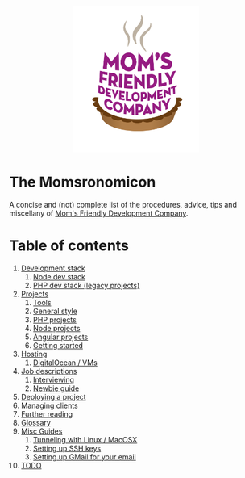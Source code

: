 <p align="center">
	<img src="img/mfdc.png" alt="MFDC loves you, or at least doesn't actively want you to die" width="250"/>
</p>

The Momsronomicon
=================
A concise and (not) complete list of the procedures, advice, tips and miscellany of [Mom's Friendly Development Company](http://mfdc.biz).


Table of contents
=================

1. [Development stack](devstack.md)
	1. [Node dev stack](devstack-node.md)
	2. [PHP dev stack (legacy projects)](devstack-php.md)
2. [Projects](projects.md)
	1. [Tools](tools.md)
	2. [General style](style.md)
	3. [PHP projects](style-php.md)
	4. [Node projects](style-node.md)
	5. [Angular projects](style-angular.md)
	6. [Getting started](getting-started.md)
3. [Hosting](hosting.md)
	1. [DigitalOcean / VMs](hosting-do.md)
4. [Job descriptions](jobs.md)
	1. [Interviewing](interviews.md)
	2. [Newbie guide](newbie.md)
5. [Deploying a project](deployment.md)
6. [Managing clients](clients.md)
7. [Further reading](further-reading.md)
8. [Glossary](glossary.md)
9. [Misc Guides](guides.md)
	1. [Tunneling with Linux / MacOSX](tunneling.md)
	2. [Setting up SSH keys](ssh-keys.md)
	3. [Setting up GMail for your email](gmail.md)
10. [TODO](TODO.md)
